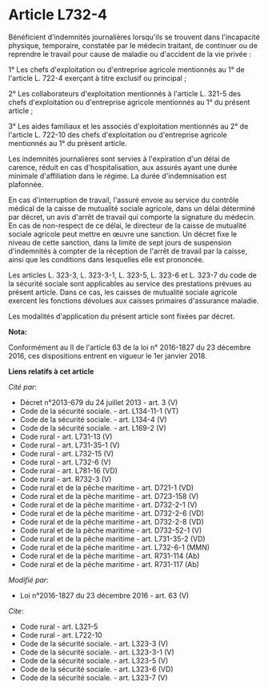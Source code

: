 # Article L732-4

Bénéficient d'indemnités journalières lorsqu'ils se trouvent dans l'incapacité physique, temporaire, constatée par le médecin
traitant, de continuer ou de reprendre le travail pour cause de maladie ou d'accident de la vie privée : 

1° Les chefs d'exploitation ou d'entreprise agricole mentionnés au 1° de l'article L. 722-4 exerçant à titre exclusif ou
principal ; 

2° Les collaborateurs d'exploitation mentionnés à l'article L. 321-5 des chefs d'exploitation ou d'entreprise agricole
mentionnés au 1° du présent article ; 

3° Les aides familiaux et les associés d'exploitation mentionnés au 2° de l'article L. 722-10 des chefs d'exploitation ou
d'entreprise agricole mentionnés au 1° du présent article. 

Les indemnités journalières sont servies à l'expiration d'un délai de carence, réduit en cas d'hospitalisation, aux assurés
ayant une durée minimale d'affiliation dans le régime. La durée d'indemnisation est plafonnée. 

En cas d'interruption de travail, l'assuré envoie au service du contrôle médical de la caisse de mutualité sociale agricole,
dans un délai déterminé par décret, un avis d'arrêt de travail qui comporte la signature du médecin. En cas de non-respect de
ce délai, le directeur de la caisse de mutualité sociale agricole peut mettre en œuvre une sanction. Un décret fixe le niveau
de cette sanction, dans la limite de sept jours de suspension d'indemnités à compter de la réception de l'arrêt de travail
par la caisse, ainsi que les conditions dans lesquelles elle est prononcée. 

Les articles L. 323-3, L. 323-3-1, L. 323-5, L. 323-6 et L. 323-7 du code de la sécurité sociale sont applicables au service
des prestations prévues au présent article. Dans ce cas, les caisses de mutualité sociale agricole exercent les fonctions
dévolues aux caisses primaires d'assurance maladie. 

Les modalités d'application du présent article sont fixées par décret.

**Nota:**

Conformément au II de l'article 63 de la loi n° 2016-1827 du 23 décembre 2016, ces dispositions entrent en vigueur le 1er
janvier 2018.

**Liens relatifs à cet article**

_Cité par_:

  - Décret n°2013-679 du 24 juillet 2013 - art. 3 (V)
  - Code de la sécurité sociale. - art. L134-11-1 (VT)
  - Code de la sécurité sociale. - art. L134-4 (V)
  - Code de la sécurité sociale. - art. L169-2 (V)
  - Code rural - art. L731-13 (V)
  - Code rural - art. L731-35-1 (V)
  - Code rural - art. L732-15 (V)
  - Code rural - art. L732-6 (V)
  - Code rural - art. L781-16 (VD)
  - Code rural - art. R732-3 (V)
  - Code rural et de la pêche maritime - art. D721-1 (VD)
  - Code rural et de la pêche maritime - art. D723-158 (V)
  - Code rural et de la pêche maritime - art. D732-2-1 (V)
  - Code rural et de la pêche maritime - art. D732-2-6 (VD)
  - Code rural et de la pêche maritime - art. D732-2-8 (VD)
  - Code rural et de la pêche maritime - art. D732-52-1 (V)
  - Code rural et de la pêche maritime - art. L731-35-2 (VD)
  - Code rural et de la pêche maritime - art. L732-6-1 (MMN)
  - Code rural et de la pêche maritime - art. R731-114 (Ab)
  - Code rural et de la pêche maritime - art. R731-117 (Ab)

_Modifié par_:

  - Loi n°2016-1827 du 23 décembre 2016 - art. 63 (V)

_Cite_:

  - Code rural - art. L321-5
  - Code rural - art. L722-10
  - Code de la sécurité sociale. - art. L323-3 (V)
  - Code de la sécurité sociale. - art. L323-3-1 (V)
  - Code de la sécurité sociale. - art. L323-5 (V)
  - Code de la sécurité sociale. - art. L323-6 (VD)
  - Code de la sécurité sociale. - art. L323-7 (V)
